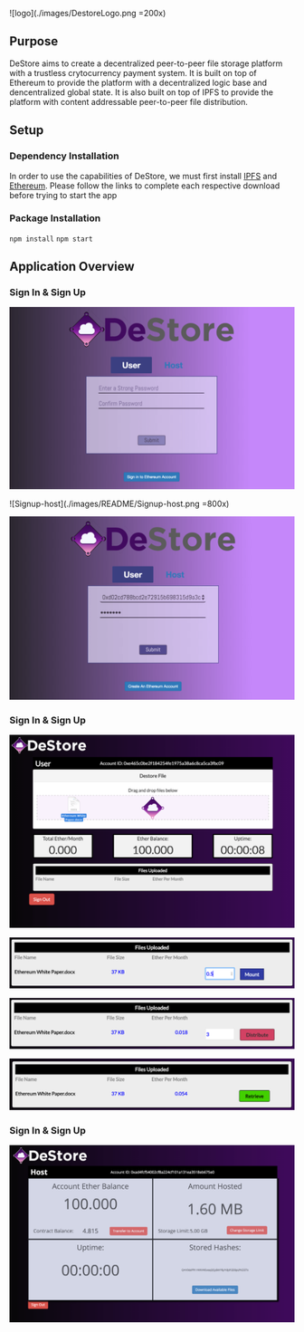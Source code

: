 ![logo](./images/DestoreLogo.png =200x) 

## Purpose
DeStore aims to create a decentralized peer-to-peer file storage platform with a trustless crytocurrency payment system. It is built on top of Ethereum to provide the platform with a decentralized logic base and dencentralized global state. It is also built on top of IPFS to provide the platform with content addressable peer-to-peer file distribution. 

## Setup

### Dependency Installation
In order to use the capabilities of DeStore, we must first install [IPFS](https://ipfs.io/docs/install) and [Ethereum](https://www.ethereum.org/cli#geth). Please follow the links to complete each respective download before trying to start the app

### Package Installation

`npm install`
`npm start`

## Application Overview

### Sign In & Sign Up
<img alt="Signup-user" style="text-align: center" src="./images/README/Signup-user.png" width="800"/>

![Signup-host](./images/README/Signup-host.png =800x)

![Signin-user](./images/README/Signin-user.png)

### Sign In & Sign Up

![User-dragdrop](./images/README/User-dragdrop.png)

![User-mount](./images/README/User-mount.png)

![User-distribute](./images/README/User-distribute.png)

![User-retrieve](./images/README/User-retrieve.png)

### Sign In & Sign Up

![Host-after](./images/README/Host-after.png)